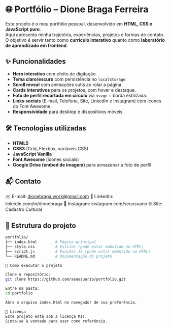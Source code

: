 # 🌐 Portfólio – Dione Braga Ferreira

Este projeto é o meu portfólio pessoal, desenvolvido em **HTML, CSS e JavaScript puro**.  
Aqui apresento minha trajetória, experiências, projetos e formas de contato.  
O objetivo é servir tanto como **currículo interativo** quanto como **laboratório de aprendizado em frontend**.

## ✨ Funcionalidades

- **Hero interativo** com efeito de digitação.
- **Tema claro/escuro** com persistência no `localStorage`.
- **Scroll reveal** com animações sutis ao rolar a página.
- **Cards interativos** para os projetos, com hover e destaque.
- **Foto de perfil recortada em círculo** via `<svg>` + borda estilizada.
- **Links sociais** (E-mail, Telefone, Site, LinkedIn e Instagram) com ícones do Font Awesome.
- **Responsividade** para desktop e dispositivos móveis.

## 🛠️ Tecnologias utilizadas

- **HTML5**
- **CSS3** (Grid, Flexbox, variáveis CSS)
- **JavaScript Vanilla**
- **Font Awesome** (ícones sociais)
- **Google Drive (embed de imagem)** para armazenar a foto de perfil

## 📬 Contato

✉️ E-mail: dionebraga.work@gmail.com
💼 LinkedIn: linkedin.com/in/dionebraga
📸 Instagram: instagram.com/seuusuario
🌐 Site: Cadastro Cultural


## 📂 Estrutura do projeto
```bash
portfolio/
├── index.html        # Página principal
├── style.css         # Estilos (pode estar embutido no HTML)
├── script.js         # Funções JS (pode estar embutido no HTML)
└── README.md         # Documentação do projeto

🚀 Como executar o projeto

Clone o repositório:
git clone https://github.com/seuusuario/portfolio.git

Entre na pasta:
cd portfolio

Abra o arquivo index.html no navegador de sua preferência.

📄 Licença
Este projeto está sob a licença MIT.
Sinta-se à vontade para usar como referência.
